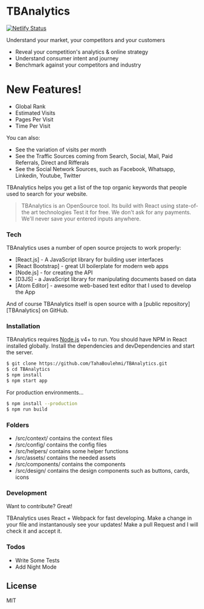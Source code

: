 # TBAnalytics

[![Netlify Status](https://api.netlify.com/api/v1/badges/2bd26acf-4d09-44fb-9db2-c5224feba7bb/deploy-status)](https://app.netlify.com/sites/trusting-lewin-6f7c2b/deploys)

Understand your market, your competitors and your customers

  - Reveal your competition's analytics & online strategy 
  - Understand consumer intent and journey 
  - Benchmark against your competitors and industry

# New Features!

  - Global Rank
  - Estimated Visits
  - Pages Per Visit
  - Time Per Visit


You can also:
  - See the variation of visits per month
  - See the Traffic Sources coming from Search, Social, Mail, Paid Referrals, Direct and Rifferals
  - See the Social Network Sources, such as Facebook, Whatsapp, Linkedin, Youtube, Twitter

TBAnalytics helps you get a list of the top organic keywords that people used to search for your website.

> TBAnalytics is an OpenSource tool.
> Its build with React using state-of-the art technologies
> Test it for free. We don't ask for any payments.
> We'll never save your entered inputs anywhere.


### Tech

TBAnalytics uses a number of open source projects to work properly:

* [React.js] - A JavaScript library for building user interfaces
* [React Bootstrap] - great UI boilerplate for modern web apps
* [Node.js] - for creating the API
* [D3JS] - a JavaScript library for manipulating documents based on data
* [Atom Editor] - awesome web-based text editor that I used to develop the App

And of course TBAnalytics itself is open source with a [public repository][TBAnalytics]
 on GitHub.

### Installation

TBAnalytics requires [Node.js](https://nodejs.org/) v4+ to run.
You should have NPM in React installed globally.
Install the dependencies and devDependencies and start the server.

```sh
$ git clone https://github.com/TahaBoulehmi/TBAnalytics.git
$ cd TBAnalytics
$ npm install
$ npm start app
```

For production environments...

```sh
$ npm install --production
$ npm run build
```

### Folders
* /src/context/ contains the context files
* /src/config/ contains the config files
* /src/helpers/ contains some helper functions
* /src/assets/ contains the needed assets
* /src/components/ contains the components
* /src/design/ contains the design components such as buttons, cards, icons


### Development

Want to contribute? Great!

TBAnalytics uses React + Webpack for fast developing.
Make a change in your file and instantanously see your updates!
Make a pull Request and I will check it and accept it.

### Todos

 - Write Some Tests
 - Add Night Mode

License
----

MIT
